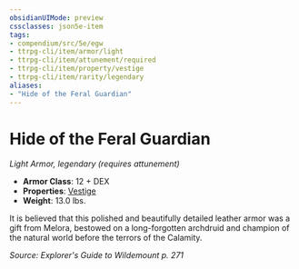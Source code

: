 ```yaml
---
obsidianUIMode: preview
cssclasses: json5e-item
tags:
- compendium/src/5e/egw
- ttrpg-cli/item/armor/light
- ttrpg-cli/item/attunement/required
- ttrpg-cli/item/property/vestige
- ttrpg-cli/item/rarity/legendary
aliases: 
- "Hide of the Feral Guardian"
---
```

# Hide of the Feral Guardian
*Light Armor, legendary (requires attunement)*  

- **Armor Class**: 12 + DEX
- **Properties**: [Vestige](/3-Mechanics/CLI/rules/item-properties.md#Vestige)
- **Weight**: 13.0 lbs.

It is believed that this polished and beautifully detailed leather armor was a gift from Melora, bestowed on a long-forgotten archdruid and champion of the natural world before the terrors of the Calamity.

*Source: Explorer's Guide to Wildemount p. 271*